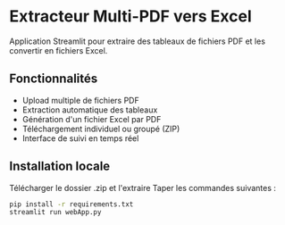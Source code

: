 # Extracteur Multi-PDF vers Excel

Application Streamlit pour extraire des tableaux de fichiers PDF et les convertir en fichiers Excel.

## Fonctionnalités

- Upload multiple de fichiers PDF
- Extraction automatique des tableaux
- Génération d'un fichier Excel par PDF
- Téléchargement individuel ou groupé (ZIP)
- Interface de suivi en temps réel

## Installation locale

Télécharger le dossier .zip et l'extraire
Taper les commandes suivantes : 

```bash
pip install -r requirements.txt
streamlit run webApp.py
